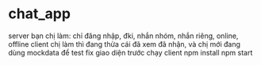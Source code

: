# chat_app
server bạn chị làm: chỉ đăng nhập, đki, nhắn nhóm, nhắn riêng, online, offline
client chị làm thì đang thừa cái đã xem đã nhận, và chị mới đang dùng mockdata để test fix giao diện trước
chạy client
npm install
npm start 
